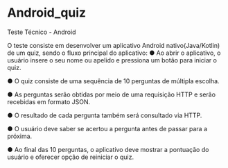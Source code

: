 # Android_quiz
Teste Técnico - Android

O teste consiste em desenvolver um aplicativo Android nativo(Java/Kotlin) de um quiz,
sendo o fluxo principal do aplicativo:
● Ao abrir o aplicativo, o usuário insere o seu nome ou apelido e pressiona um botão
para iniciar o quiz.

● O quiz consiste de uma sequência de 10 perguntas de múltipla escolha.

● As perguntas serão obtidas por meio de uma requisição HTTP e serão recebidas em
formato JSON.

● O resultado de cada pergunta também será consultado via HTTP.

● O usuário deve saber se acertou a pergunta antes de passar para a próxima.

● Ao final das 10 perguntas, o aplicativo deve mostrar a pontuação do usuário e
oferecer opção de reiniciar o quiz.
